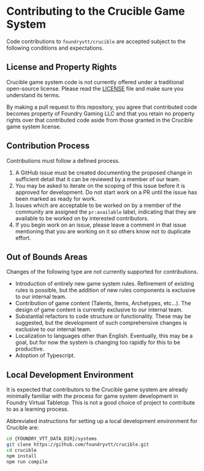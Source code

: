 # Contributing to the Crucible Game System
Code contributions to `foundryvtt/crucible` are accepted subject to the following conditions and expectations.

## License and Property Rights
Crucible game system code is not currently offered under a traditional open-source license. Please read the [LICENSE](LICENSE) file and make sure you understand its terms. 

By making a pull request to this repository, you agree that contributed code becomes property of Foundry Gaming LLC
and that you retain no property rights over that contributed code aside from those granted in the Crucible game system
license.

## Contribution Process
Contributions must follow a defined process.

1. A GitHub issue must be created documenting the proposed change in sufficient detail that it can be reviewed by a member of our team.
2. You may be asked to iterate on the scoping of this issue before it is approved for development. Do not start work on a PR until the issue has been marked as ready for work.
3. Issues which are acceptable to be worked on by a member of the community are assigned the `pr:available` label, indicating that they are available to be worked on by interested contributors.
4. If you begin work on an issue, please leave a comment in that issue mentioning that you are working on it so others know not to duplicate effort.

## Out of Bounds Areas
Changes of the following type are *not* currently supported for contributions.

- Introduction of entirely new game system rules. Refinement of existing rules is possible, but the addition of new rules components is exclusive to our internal team.
- Contribution of game content (Talents, Items, Archetypes, etc...). The design of game content is currently exclusive to our internal team.
- Substantial refactors to code structure or functionality. These may be suggested, but the development of such comprehensive changes is exclusive to our internal team.
- Localization to languages other than English. Eventually, this may be a goal, but for now the system is changing too rapidly for this to be productive.
- Adoption of Typescript.

## Local Development Environment
It is expected that contributors to the Crucible game system are already minimally familiar with the process for game system development in Foundry Virtual Tabletop. This is not a good choice of project to contribute to as a learning process.

Abbreviated instructions for setting up a local development environment for Crucible are:
```sh
cd {FOUNDRY_VTT_DATA_DIR}/systems
git clone https://github.com/foundryvtt/crucible.git
cd crucible
npm install
npm run compile
```
